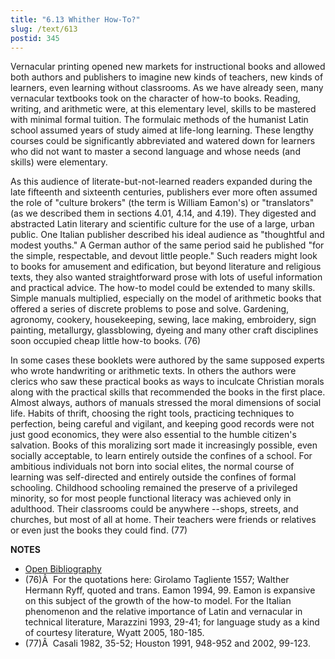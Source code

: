 ```yaml
---
title: "6.13 Whither How-To?"
slug: /text/613
postid: 345
---
```

Vernacular printing opened new markets for instructional books and allowed both authors and publishers to imagine new kinds of teachers, new kinds of learners, even learning without classrooms. As we have already seen, many vernacular textbooks took on the character of how-to books. Reading, writing, and arithmetic were, at this elementary level, skills to be mastered with minimal formal tuition. The formulaic methods of the humanist Latin school assumed years of study aimed at life-long learning. These lengthy courses could be significantly abbreviated and watered down for learners who did not want to master a second language and whose needs (and skills) were elementary.

As this audience of literate-but-not-learned readers expanded during the late fifteenth and sixteenth centuries, publishers ever more often assumed the role of "culture brokers" (the term is William Eamon's) or "translators" (as we described them in sections 4.01, 4.14, and 4.19). They digested and abstracted Latin literary and scientific culture for the use of a large, urban public. One Italian publisher described his ideal audience as "thoughtful and modest youths." A German author of the same period said he published "for the simple, respectable, and devout little people." Such readers might look to books for amusement and edification, but beyond literature and religious texts, they also wanted straightforward prose with lots of useful information and practical advice. The how-to model could be extended to many skills. Simple manuals multiplied, especially on the model of arithmetic books that offered a series of discrete problems to pose and solve. Gardening, agronomy, cookery, housekeeping, sewing, lace making, embroidery, sign painting, metallurgy, glassblowing, dyeing and many other craft disciplines soon occupied cheap little how-to books. (76)

In some cases these booklets were authored by the same supposed experts who wrote handwriting or arithmetic texts. In others the authors were clerics who saw these practical books as ways to inculcate Christian morals along with the practical skills that recommended the books in the first place. Almost always, authors of manuals stressed the moral dimensions of social life. Habits of thrift, choosing the right tools, practicing techniques to perfection, being careful and vigilant, and keeping good records were not just good economics, they were also essential to the humble citizen's salvation. Books of this moralizing sort made it increasingly possible, even socially acceptable, to learn entirely outside the confines of a school. For ambitious individuals not born into social elites, the normal course of learning was self-directed and entirely outside the confines of formal schooling. Childhood schooling remained the preserve of a privileged minority, so for most people functional literacy was achieved only in adulthood. Their classrooms could be anywhere --shops, streets, and churches, but most of all at home. Their teachers were friends or relatives or even just the books they could find. (77)

**NOTES**
* [Open Bibliography](/bibliography.pdf)
* (76)Â  For the quotations here: Girolamo Tagliente 1557; Walther Hermann Ryff, quoted and trans. Eamon 1994, 99. Eamon is expansive on this subject of the growth of the how-to model. For the Italian phenomenon and the relative importance of Latin and vernacular in technical literature, Marazzini 1993, 29-41; for language study as a kind of courtesy literature, Wyatt 2005, 180-185.
* (77)Â  Casali 1982, 35-52; Houston 1991, 948-952 and 2002, 99-123.
